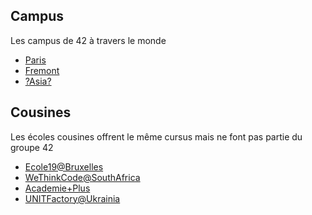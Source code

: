 <!-- Ecoles soeurs et cousines -->
<!-- SUBTITLE: A quick summary of là-bas -->

## Campus

Les campus de 42 à travers le monde

- [Paris](/42-world/campus-paris)
- [Fremont](/42-world/about-fremont)
- [?Asia?](/42-world/about-asia)

## Cousines

Les écoles cousines offrent le même cursus mais ne font pas partie du groupe 42

- [Ecole19@Bruxelles](/42-world/ecole19)
- [WeThinkCode@SouthAfrica](/42-world/WeThinkCode)
- [Academie+Plus](/42-world/Academie+Plus)
- [UNITFactory@Ukrainia](/42-world/UNITFactory)
